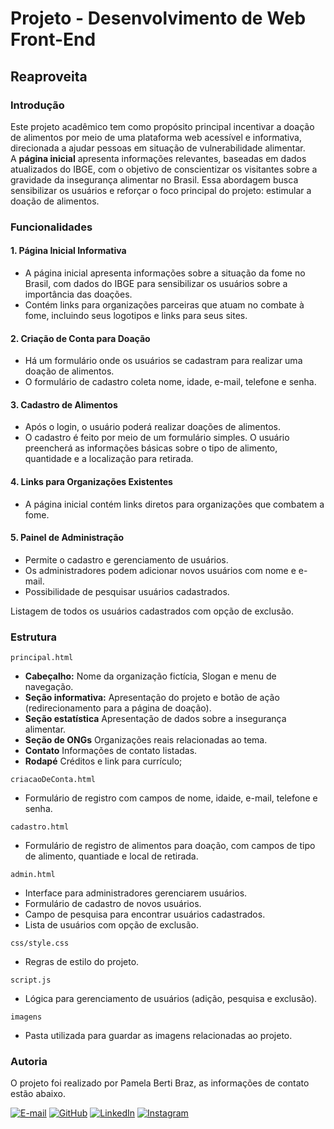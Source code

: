 # Projeto - Desenvolvimento de Web Front-End

## Reaproveita

### Introdução
Este projeto acadêmico tem como propósito principal incentivar a doação de alimentos por meio de uma plataforma web acessível e informativa, direcionada a ajudar pessoas em situação de vulnerabilidade alimentar.  
A **página inicial** apresenta informações relevantes, baseadas em dados atualizados do IBGE, com o objetivo de conscientizar os visitantes sobre a gravidade da insegurança alimentar no Brasil. Essa abordagem busca sensibilizar os usuários e reforçar o foco principal do projeto: estimular a doação de alimentos.

### Funcionalidades

#### 1. Página Inicial Informativa
- A página inicial apresenta informações sobre a situação da fome no Brasil, com dados do IBGE para sensibilizar os usuários sobre a importância das doações.
- Contém links para organizações parceiras que atuam no combate à fome, incluindo seus logotipos e links para seus sites.

#### 2. Criação de Conta para Doação
- Há um formulário onde os usuários se cadastram para realizar uma doação de alimentos.
- O formulário de cadastro coleta nome, idade, e-mail, telefone e senha.

#### 3. Cadastro de Alimentos
- Após o login, o usuário poderá realizar doações de alimentos.
- O cadastro é feito por meio de um formulário simples. O usuário preencherá as informações básicas sobre o tipo de alimento, quantidade e a localização para retirada.

#### 4. Links para Organizações Existentes
- A página inicial contém links diretos para organizações que combatem a fome.

#### 5. Painel de Administração
- Permite o cadastro e gerenciamento de usuários.
- Os administradores podem adicionar novos usuários com nome e e-mail.
- Possibilidade de pesquisar usuários cadastrados.

Listagem de todos os usuários cadastrados com opção de exclusão.

### Estrutura
```principal.html```
- **Cabeçalho:** Nome da organização fictícia, Slogan e menu de navegação.
- **Seção informativa:** Apresentação do projeto e botão de ação (redirecionamento para a página de doação).
- **Seção estatística** Apresentação de dados sobre a insegurança alimentar.
- **Seção de ONGs** Organizações reais relacionadas ao tema.
- **Contato** Informações de contato listadas.
- **Rodapé** Créditos e link para currículo;

```criacaoDeConta.html```
- Formulário de registro com campos de nome, idaide, e-mail, telefone e senha.

```cadastro.html```
- Formulário de registro de alimentos para doação, com campos de tipo de alimento, quantiade e local de retirada.

```admin.html```
- Interface para administradores gerenciarem usuários.
- Formulário de cadastro de novos usuários.
- Campo de pesquisa para encontrar usuários cadastrados.
- Lista de usuários com opção de exclusão.

```css/style.css```
- Regras de estilo do projeto.

```script.js```
- Lógica para gerenciamento de usuários (adição, pesquisa e exclusão).

```imagens```
- Pasta utilizada para guardar as imagens relacionadas ao projeto.

### Autoria
O projeto foi realizado por Pamela Berti Braz, as informações de contato estão abaixo.    
  
[![E-mail](https://img.shields.io/badge/-Email-000?style=for-the-badge&logo=microsoft-outlook&logoColor=007BFF)](mailto:pbraz@alunos.utfpr.edu.br) [![GitHub](https://img.shields.io/badge/GitHub-100000?style=for-the-badge&logo=github&logoColor=white)](https://github.com/pamms2) [![LinkedIn](https://img.shields.io/badge/LinkedIn-0077B5?style=for-the-badge&logo=linkedin&logoColor=white)](https://www.linkedin.com/in/pamela-berti-braz-64603a314/) [![Instagram](https://img.shields.io/badge/-Instagram-%23E4405F?style=for-the-badge&logo=instagram&logoColor=white)](https://www.instagram.com/pamm_bb/)  
